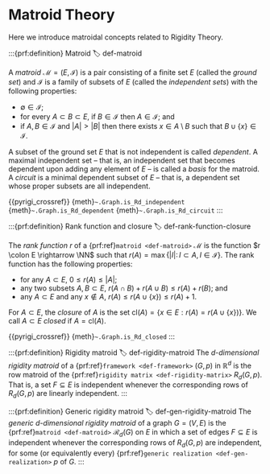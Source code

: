 # Matroid Theory

Here we introduce matroidal concepts related to Rigidity Theory.

:::{prf:definition} Matroid
:label: def-matroid

A _matroid_ $\mathcal{M}=(E, \mathcal{I})$ is a pair consisting of a finite set $E$ (called the _ground set_) and $\mathcal{I}$ is a family of subsets of $E$ (called the _independent sets_) with the following properties:

* $\emptyset \in \mathcal{I}$;
* for every $A \subset B \subset E$, if $B \in \mathcal{I}$ then $A \in \mathcal{I}$; and
* if $A,B\in \mathcal{I}$ and $|A|>|B|$ then there exists $x\in A\setminus B$ such that $B\cup \{x\}\in \mathcal{I}$.

A subset of the ground set $E$ that is not independent is called _dependent_. A maximal independent set
– that is, an independent set that becomes dependent upon adding any element of $E$ –
is called a _basis_ for the matroid.
A _circuit_ is a minimal dependent subset of $E$
– that is, a dependent set whose proper subsets are all independent.

{{pyrigi_crossref}} {meth}`~.Graph.is_Rd_independent`
{meth}`~.Graph.is_Rd_dependent`
{meth}`~.Graph.is_Rd_circuit`
:::


:::{prf:definition} Rank function and closure
:label: def-rank-function-closure

The _rank function_ $r$ of a {prf:ref}`matroid <def-matroid>` $\mathcal{M}$
is the function $r \colon E \rightarrow \NN$
such that $r(A)=\max\{|I| \colon I\subset A, I \in \mathcal{I} \}$.
The rank function has the following properties:

* for any $A\subset E$, $0\leq r(A) \leq |A|$;
* any two subsets $A,B\subset E$, $r(A\cap B) + r(A\cup B) \leq r(A)+r(B)$; and
* any $A\subset E$ and any $x\notin A$, $r(A) \leq r(A\cup \{x\}) \leq r(A)+1$.

For $A\subset E$, the _closure_ of $A$ is the set $\textrm{cl}(A)=\{x\in E: r(A)=r(A\cup \{x\}) \}$. We call $A\subset E$ _closed_ if $A = \textrm{cl}(A)$.

{{pyrigi_crossref}} {meth}`~.Graph.is_Rd_closed`
:::


:::{prf:definition} Rigidity matroid
:label: def-rigidity-matroid
The _$d$-dimensional rigidity matroid_ of a {prf:ref}`framework <def-framework>` $(G, p)$ in $\mathbb{R}^d$ is the row matroid of the {prf:ref}`rigidity matrix <def-rigidity-matrix>` $R_d(G,p)$. That is, a set $F\subseteq E$ is independent whenever the corresponding rows of $R_d(G,p)$ are linearly independent.
:::


:::{prf:definition} Generic rigidity matroid
:label: def-gen-rigidity-matroid
The _generic $d$-dimensional rigidity matroid_ of a graph $G=(V,E)$ is the {prf:ref}`matroid <def-matroid>` $\mathcal{R}_d(G)$ on $E$ in which a set of edges $F\subseteq E$ is independent whenever the corresponding rows of $R_d(G,p)$ are independent, for some (or equivalently every) {prf:ref}`generic realization <def-gen-realization>` $p$ of $G$.
:::
